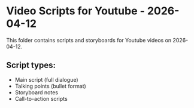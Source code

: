 # Video Scripts for Youtube - 2026-04-12

This folder contains scripts and storyboards for Youtube videos on 2026-04-12.

## Script types:
- Main script (full dialogue)
- Talking points (bullet format)
- Storyboard notes
- Call-to-action scripts
